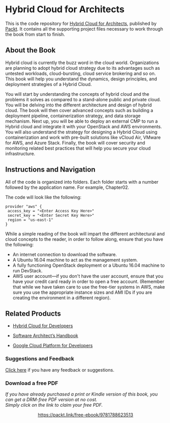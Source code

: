 


# Hybrid Cloud for Architects
This is the code repository for [Hybrid Cloud for Architects](https://www.packtpub.com/virtualization-and-cloud/hybrid-cloud-architects?utm_source=github&utm_medium=repository&utm_campaign=9781788623513), published by [Packt](https://www.packtpub.com/?utm_source=github). It contains all the supporting project files necessary to work through the book from start to finish.
## About the Book
Hybrid cloud is currently the buzz word in the cloud world. Organizations are planning to adopt hybrid cloud strategy due to its advantages such as untested workloads, cloud-bursting, cloud service brokering and so on. This book will help you understand the dynamics, design principles, and deployment strategies of a Hybrid Cloud.

You will start by understanding the concepts of hybrid cloud and the problems it solves as compared to a stand-alone public and private cloud. You will be delving into the different architecture and design of hybrid cloud. The book will then cover advanced concepts such as building a deployment pipeline, containerization strategy, and data storage mechanism. Next up, you will be able to deploy an external CMP to run a Hybrid cloud and integrate it with your OpenStack and AWS environments. You will also understand the strategy for designing a Hybrid Cloud using containerization and work with pre-built solutions like vCloud Air, VMware for AWS, and Azure Stack. Finally, the book will cover security and monitoring related best practices that will help you secure your cloud infrastructure.


## Instructions and Navigation
All of the code is organized into folders. Each folder starts with a number followed by the application name. For example, Chapter02.



The code will look like the following:
```
provider "aws" {
 access_key = "<Enter Access Key Here>"
 secret_key = "<Enter Secret Key Here>"
 region = "us-east-1"
}
```

While a simple reading of the book will impart the different architectural and cloud concepts to the reader, in order to follow along, ensure that you have the following:
* An internet connection to download the software.
* A Ubuntu 16.04 machine to act as the management system.
* A fully functioning OpenStack deployment or a Ubuntu 16.04 machine to run DevStack.
* AWS user account—if you don't have the user account, ensure that you have your credit card ready in order to open a free account. (Remember that while we have taken care to use the free-tier systems in AWS, make sure you use the appropriate instance sizes and AMI IDs if you are creating the environment in a different region).

## Related Products
* [Hybrid Cloud for Developers](https://www.packtpub.com/virtualization-and-cloud/hybrid-cloud-developers?utm_source=github&utm_medium=repository&utm_campaign=9781788830874)

* [Software Architect’s Handbook](https://www.packtpub.com/application-development/software-architect’s-handbook?utm_source=github&utm_medium=repository&utm_campaign=9781788624060)

* [Google Cloud Platform for Developers](https://www.packtpub.com/virtualization-and-cloud/google-cloud-platform-developers?utm_source=github&utm_medium=repository&utm_campaign=9781788837675)

### Suggestions and Feedback
[Click here](https://docs.google.com/forms/d/e/1FAIpQLSe5qwunkGf6PUvzPirPDtuy1Du5Rlzew23UBp2S-P3wB-GcwQ/viewform) if you have any feedback or suggestions.
### Download a free PDF

 <i>If you have already purchased a print or Kindle version of this book, you can get a DRM-free PDF version at no cost.<br>Simply click on the link to claim your free PDF.</i>
<p align="center"> <a href="https://packt.link/free-ebook/9781788623513">https://packt.link/free-ebook/9781788623513 </a> </p>